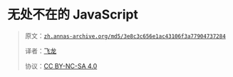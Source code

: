 # 无处不在的 JavaScript

> 原文：[`zh.annas-archive.org/md5/3e8c3c656e1ac43106f3a77904737284`](https://zh.annas-archive.org/md5/3e8c3c656e1ac43106f3a77904737284)
> 
> 译者：[飞龙](https://github.com/wizardforcel)
> 
> 协议：[CC BY-NC-SA 4.0](http://creativecommons.org/licenses/by-nc-sa/4.0/)